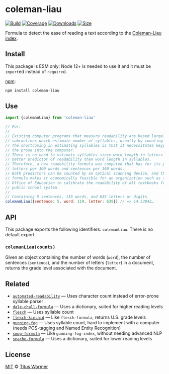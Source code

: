 # coleman-liau

[![Build][build-badge]][build]
[![Coverage][coverage-badge]][coverage]
[![Downloads][downloads-badge]][downloads]
[![Size][size-badge]][size]

Formula to detect the ease of reading a text according to the [Coleman-Liau
index][formula].

## Install

This package is ESM only: Node 12+ is needed to use it and it must be `import`ed
instead of `require`d.

[npm][]:

```sh
npm install coleman-liau
```

## Use

```js
import {colemanLiau} from 'coleman-liau'

// For:
//
// Existing computer programs that measure readability are based largely upon
// subroutines which estimate number of syllables, usually by counting vowels.
// The shortcoming in estimating syllables is that it necessitates keypunching
// the prose into the computer.
// There is no need to estimate syllables since word length in letters is a
// better predictor of readability than word length in syllables.
// Therefore, a new readability formula was computed that has for its predictors
// letters per 100 words and sentences per 100 words.
// Both predictors can be counted by an optical scanning device, and thus the
// formula makes it economically feasible for an organization such as the U.S.
// Office of Education to calibrate the readability of all textbooks for the
// public school system.
//
// Containing 5 sentences, 119 words, and 639 letters or digits.
colemanLiau({sentence: 5, word: 119, letter: 639}) // => 14.53042…
```

## API

This package exports the following identifiers: `colemanLiau`.
There is no default export.

### `colemanLiau(counts)`

Given an object containing the number of words (`word`), the number of sentences
(`sentence`), and the number of letters  (`letter`) in a document, returns the
grade level associated with the document.

## Related

*   [`automated-readability`](https://github.com/words/automated-readability)
    — Uses character count instead of error-prone syllable parser
*   [`dale-chall-formula`](https://github.com/words/dale-chall-formula)
    — Uses a dictionary, suited for higher reading levels
*   [`flesch`](https://github.com/words/flesch)
    — Uses syllable count
*   [`flesch-kincaid`](https://github.com/words/flesch-kincaid)
    — Like `flesch-formula`, returns U.S. grade levels
*   [`gunning-fog`](https://github.com/words/gunning-fog)
    — Uses syllable count, hard to implement with a computer (needs
    POS-tagging and Named Entity Recognition)
*   [`smog-formula`](https://github.com/words/smog-formula)
    — Like `gunning-fog-index`, without needing advanced NLP
*   [`spache-formula`](https://github.com/words/spache-formula)
    — Uses a dictionary, suited for lower reading levels

## License

[MIT][license] © [Titus Wormer][author]

<!-- Definitions -->

[build-badge]: https://github.com/words/coleman-liau/workflows/main/badge.svg

[build]: https://github.com/words/coleman-liau/actions

[coverage-badge]: https://img.shields.io/codecov/c/github/words/coleman-liau.svg

[coverage]: https://codecov.io/github/words/coleman-liau

[downloads-badge]: https://img.shields.io/npm/dm/coleman-liau.svg

[downloads]: https://www.npmjs.com/package/coleman-liau

[size-badge]: https://img.shields.io/bundlephobia/minzip/coleman-liau.svg

[size]: https://bundlephobia.com/result?p=coleman-liau

[npm]: https://docs.npmjs.com/cli/install

[license]: license

[author]: https://wooorm.com

[formula]: https://en.wikipedia.org/wiki/Coleman–Liau_index
